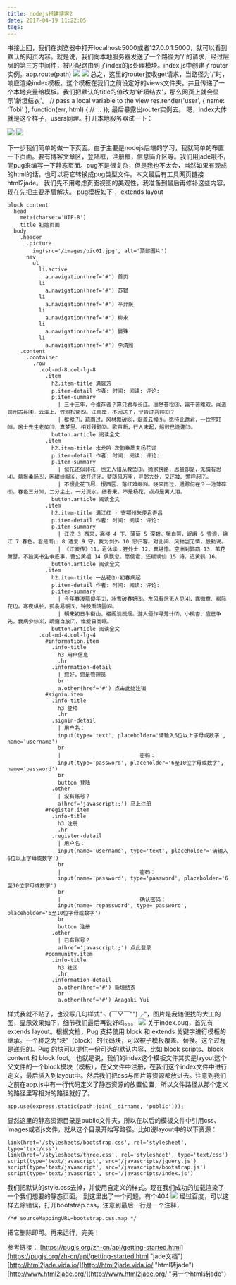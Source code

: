 ```yaml
---
title: nodejs搭建博客2
date: 2017-04-19 11:22:05
tags:
---
```


书接上回，我们在浏览器中打开localhost:5000或者127.0.0.1:5000，就可以看到默认的网页内容。就是说，我们向本地服务器发送了一个路径为'/'的请求，经过层层的第三方中间件，被匹配路由到了index的js处理模块。index.js中创建了router实例。app.route(path)
![](http://i.imgur.com/ijnjmkQ.png)
![](http://i.imgur.com/2p6cOQI.png)
总之，这里的router接收get请求，当路径为'/'时，响应渲染index模板。这个模板在我们之前设定好的views文件夹。并且传递了一个本地变量给模板。我们把默认的title的值改为'新垣结衣'，那么网页上就会显示'新垣结衣'。
	// pass a local variable to the view
	res.render('user', { name: 'Tobi' }, function(err, html) {
	  // ...
	});
最后暴露出router实例去。
嗯，index大体就是这个样子，users同理。打开本地服务器试一下：

![](http://i.imgur.com/CCKBTBZ.png)
![](http://i.imgur.com/ON9BLNA.png)

下一步我们简单的做一下页面。由于主要是nodejs后端的学习，我就简单的布置一下页面。要有博客文章区，登陆框，注册框，信息简介区等。我们用jade哦不，同pug来编写一下静态页面。pug不是很复杂，但是我也不太会，当然如果有现成的html的话，也可以将它转换成pug类型文件。本文最后有工具网页链接html2jade。
我们先不用考虑页面视图的美观性，我准备到最后再修补这些内容，现在先把主要矛盾解决。
pug模板如下：
	extends layout
	
	block content
	  head
	    meta(charset='UTF-8')
	    title 初始页面
	  body
	    .header
	      .picture
	        img(src='/images/pic01.jpg', alt='顶部图片')
	      nav
	        ul
	          li.active
	            a.navigation(href='#') 首页
	          li
	            a.navigation(href='#') 苏轼
	          li
	            a.navigation(href='#') 辛弃疾
	          li
	            a.navigation(href='#') 柳永
	          li
	            a.navigation(href='#') 晏殊
	          li
	            a.navigation(href='#') 李清照
	    .content
	      .container
	        .row
	          .col-md-8.col-lg-8
	            .item
	              h2.item-title 满庭芳
	              p.item-detail 作者: 时间: 阅读: 评论:
	              p.item-summary
	                | 三十三年，今谁存者？算只君与长江。凛然苍桧⑶，霜干苦难双。闻道司州古县⑷，云溪上、竹坞松窗⑸。江南岸，不因送子，宁肯过吾邦⑹？
	                | 摐摐⑺，疏雨过，风林舞破⑻，烟盖云幢⑼。愿持此邀君，一饮空缸⑽。居士先生老矣⑾，真梦里、相对残釭⑿。歌声断，行人未起，船鼓已逢逢⒀。
	              button.article 阅读全文
	            .item
	              h2.item-title 水龙吟·次韵章质夫杨花词
	              p.item-detail 作者: 时间: 阅读: 评论:
	              p.item-summary
	                | 似花还似非花，也无人惜从教坠⑶。抛家傍路，思量却是，无情有思⑷。萦损柔肠⑸，困酣娇眼⑹，欲开还闭。梦随风万里，寻郎去处，又还被、莺呼起⑺。
	                | 不恨此花飞尽，恨西园、落红难缀⑻。晓来雨过，遗踪何在？一池萍碎⑼。春色三分⑽，二分尘土，一分流水。细看来，不是杨花，点点是离人泪。
	              button.article 阅读全文
	            .item
	              h2.item-title 满江红 · 寄鄂州朱使君寿昌
	              p.item-detail 作者: 时间: 阅读: 评论:
	              p.item-summary
	                | 江汉 3 西来，高楼 4 下、蒲萄 5 深碧。犹自带，岷峨 6 雪浪，锦江 7 春色。君是南山 8 遗爱 9 守，我为剑外 10 思归客。对此间、风物岂无情，殷勤说。
	                | 《江表传》11，君休读；狂处士 12，真堪惜。空洲对鹦鹉 13，苇花萧瑟。不独笑书生争底事，曹公黄祖 14 俱飘忽。愿使君、还赋谪仙 15 诗，追黄鹤 16。
	              button.article 阅读全文
	            .item
	              h2.item-title 一丛花⑴·初春病起
	              p.item-detail 作者: 时间: 阅读: 评论:
	              p.item-summary
	                | 今年春浅腊侵年⑵，冰雪破春妍⑶。东风有信无人见⑷，露微意、柳际花边。寒夜纵长，孤衾易暖⑸，钟鼓渐清圆⑹。
	                | 朝来初日半衔山，楼阁淡疏烟。游人便作寻芳计⑺，小桃杏、应已争先。衰病少悰⑻，疏慵自放⑺，惟爱日高眠。
	              button.article 阅读全文
	          .col-md-4.col-lg-4
	            #information.item
	              .info-title
	                h3 用户信息
	                .hr
	              .information-detail
	                | 您好，您是管理员
	                br
	                a.other(href='#') 点击此处注销
	            #signin.item
	              .info-title
	                h3 登陆
	                .hr
	              .signin-detail
	                | 用户名：
	                input(type='text', placeholder='请输入6位以上字母或数字', name='username')
	                br
	                |                         密码：
	                input(type='password', placeholder='6至10位字母或数字', name='password')
	                br
	                button 登陆
	              .other
	                | 没有账号？
	                a(href='javascript:;') 马上注册
	            #register.item
	              .info-title
	                h3 注册
	                .hr
	              .register-detail
	                | 用户名：
	                input(name='username', type='text', placeholder='请输入6位以上字母或数字')
	                br
	                |                         密码：
	                input(name='password', type='password', placeholder='6至10位字母或数字')
	                br
	                |                         确认密码：
	                input(name='repassword', type='password', placeholder='6至10位字母或数字')
	                br
	                button 注册
	              .other
	                | 已有账号？
	                a(href='javascript:;') 点此登录
	            #community.item
	              .info-title
	                h3 社区
	                .hr
	              .information-detail
	                a.other(href='#') 新垣结衣
	                br
	                a.other(href='#') Aragaki Yui
样式我就不贴了，也没写几句样式"╮(￣▽￣"")╭"，图片是我随便找的大工的图，显示效果如下，细节我们最后再说好吗。。。
![](http://i.imgur.com/rFXRLfA.png)
关于index.pug，首先有extends layout。根据文档，Pug 支持使用 block 和 extends 关键字进行模板的继承。一个称之为“块”（block）的代码块，可以被子模板覆盖、替换。这个过程是递归的。Pug 的块可以提供一份可选的默认内容，比如 block scripts、block content 和 block foot。
也就是说，我们的index这个模板文件其实是layout这个父文件的一个block模块（模板），在父文件中注册，在我们这个index文件中进行定义，最后插入到layout中。然后我们把css与图片等资源都放进去。注意到我们之前在app.js中有一行代码定义了静态资源的放置位置，所以文件路径从那个定义的路径里写相对的路径就好了。

	app.use(express.static(path.join(__dirname, 'public')));
显然这里的静态资源目录是public文件夹，所以在以后的模板文件中引用css、images或者js文件，就从这个目录开始写路径。比如说layout中的以下资源：

    link(href='/stylesheets/bootstrap.css', rel='stylesheet', type='text/css')
    link(href='/stylesheets/three.css', rel='stylesheet', type='text/css')
    script(type='text/javascript', src='/javascripts/jquery.js')
    script(type='text/javascript', src='/javascripts/bootstrap.js')
    script(type='text/javascript', src='/javascripts/index.js')
我们把默认的style.css去掉，并使用自定义的样式。现在我们成功的加载渲染了一个我们想要的静态页面。
到这里出了一个问题，有个404
![](http://i.imgur.com/1C0ypnv.png)
经过百度，可以这样去除错误，打开bootstrap.css，注意到最后一行是一个注释，

	/*# sourceMappingURL=bootstrap.css.map */
把它删除即可。再来运行，完美！

参考链接：
[https://pugjs.org/zh-cn/api/getting-started.html](https://pugjs.org/zh-cn/api/getting-started.html "jade文档")
[http://html2jade.vida.io/](http://html2jade.vida.io/ "html转jade")
[http://www.html2jade.org/](http://www.html2jade.org/ "另一个html转jade")
